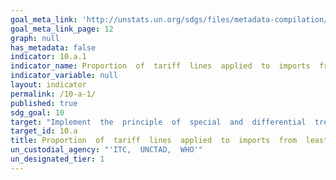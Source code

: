 ```yaml
---
goal_meta_link: 'http://unstats.un.org/sdgs/files/metadata-compilation/Metadata-Goal-10.pdf'
goal_meta_link_page: 12
graph: null
has_metadata: false
indicator: 10.a.1
indicator_name: Proportion  of  tariff  lines  applied  to  imports  from  least  developed  countries  and  developing  countries  with  zero-tariff
indicator_variable: null
layout: indicator
permalink: /10-a-1/
published: true  
sdg_goal: 10
target: "Implement  the  principle  of  special  and  differential  treatment  for  developing  countries,  in  particular  least  developed  countries,  in  accordance  with  World  Trade  Organization  agreements."
target_id: 10.a
title: Proportion  of  tariff  lines  applied  to  imports  from  least  developed  countries  and  developing  countries  with  zero-tariff
un_custodial_agency: "'ITC,  UNCTAD,  WHO'"
un_designated_tier: 1
---
```


